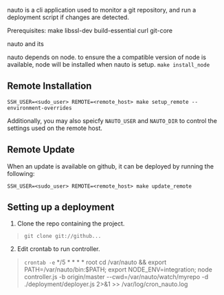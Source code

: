 nauto is a cli application used to monitor a git repository, and run a deployment script if changes are detected.

Prerequisites:
make
libssl-dev
build-essential
curl
git-core

nauto and its 

nauto depends on node.  to ensure the a compatible version of node is available, node will be installed when nauto is setup. 
`make install_node`

Remote Installation
-------------------
`SSH_USER=<sudo_user> REMOTE=<remote_host> make setup_remote --environment-overrides`

Additionally, you may also speicfy `NAUTO_USER` and `NAUTO_DIR` to control the settings used on the remote host.

Remote Update
-------------
When an update is available on github, it can be deployed by running the following:

`SSH_USER=<sudo_user> REMOTE=<remote_host> make update_remote`

Setting up a deployment
-----------------------
1. Clone the repo containing the project.
> `git clone git://github...`
2. Edit crontab to run controller.
> `crontab -e`
> */5 * * * * root cd /var/nauto && export PATH=/var/nauto/bin:$PATH; export NODE_ENV=integration; node controller.js -b origin/master --cwd=/var/nauto/watch/myrepo -d ./deployment/deployer.js 2>&1 >> /var/log/cron_nauto.log
